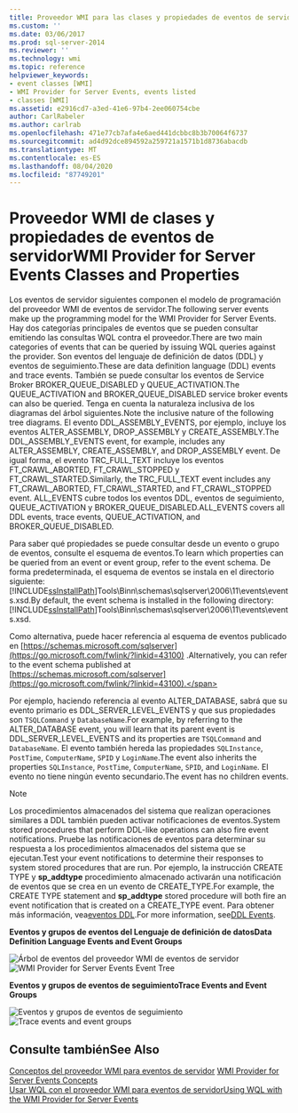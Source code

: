 ```yaml
---
title: Proveedor WMI para las clases y propiedades de eventos de servidor | Microsoft Docs
ms.custom: ''
ms.date: 03/06/2017
ms.prod: sql-server-2014
ms.reviewer: ''
ms.technology: wmi
ms.topic: reference
helpviewer_keywords:
- event classes [WMI]
- WMI Provider for Server Events, events listed
- classes [WMI]
ms.assetid: e2916cd7-a3ed-41e6-97b4-2ee060754cbe
author: CarlRabeler
ms.author: carlrab
ms.openlocfilehash: 471e77cb7afa4e6aed441dcbbc8b3b70064f6737
ms.sourcegitcommit: ad4d92dce894592a259721a1571b1d8736abacdb
ms.translationtype: MT
ms.contentlocale: es-ES
ms.lasthandoff: 08/04/2020
ms.locfileid: "87749201"
---
```

# <a name="wmi-provider-for-server-events-classes-and-properties"></a><span data-ttu-id="dc307-102">Proveedor WMI de clases y propiedades de eventos de servidor</span><span class="sxs-lookup"><span data-stu-id="dc307-102">WMI Provider for Server Events Classes and Properties</span></span>
  <span data-ttu-id="dc307-103">Los eventos de servidor siguientes componen el modelo de programación del proveedor WMI de eventos de servidor.</span><span class="sxs-lookup"><span data-stu-id="dc307-103">The following server events make up the programming model for the WMI Provider for Server Events.</span></span> <span data-ttu-id="dc307-104">Hay dos categorías principales de eventos que se pueden consultar emitiendo las consultas WQL contra el proveedor.</span><span class="sxs-lookup"><span data-stu-id="dc307-104">There are two main categories of events that can be queried by issuing WQL queries against the provider.</span></span> <span data-ttu-id="dc307-105">Son eventos del lenguaje de definición de datos (DDL) y eventos de seguimiento.</span><span class="sxs-lookup"><span data-stu-id="dc307-105">These are data definition language (DDL) events and trace events.</span></span> <span data-ttu-id="dc307-106">También se puede consultar los eventos de Service Broker BROKER_QUEUE_DISABLED y QUEUE_ACTIVATION.</span><span class="sxs-lookup"><span data-stu-id="dc307-106">The QUEUE_ACTIVATION and BROKER_QUEUE_DISABLED service broker events can also be queried.</span></span> <span data-ttu-id="dc307-107">Tenga en cuenta la naturaleza inclusiva de los diagramas del árbol siguientes.</span><span class="sxs-lookup"><span data-stu-id="dc307-107">Note the inclusive nature of the following tree diagrams.</span></span> <span data-ttu-id="dc307-108">El evento DDL_ASSEMBLY_EVENTS, por ejemplo, incluye los eventos ALTER_ASSEMBLY, DROP_ASSEMBLY y CREATE_ASSEMBLY.</span><span class="sxs-lookup"><span data-stu-id="dc307-108">The DDL_ASSEMBLY_EVENTS event, for example, includes any ALTER_ASSEMBLY, CREATE_ASSEMBLY, and DROP_ASSEMBLY event.</span></span> <span data-ttu-id="dc307-109">De igual forma, el evento TRC_FULL_TEXT incluye los eventos FT_CRAWL_ABORTED, FT_CRAWL_STOPPED y FT_CRAWL_STARTED.</span><span class="sxs-lookup"><span data-stu-id="dc307-109">Similarly, the TRC_FULL_TEXT event includes any FT_CRAWL_ABORTED, FT_CRAWL_STARTED, and FT_CRAWL_STOPPED event.</span></span> <span data-ttu-id="dc307-110">ALL_EVENTS cubre todos los eventos DDL, eventos de seguimiento, QUEUE_ACTIVATION y BROKER_QUEUE_DISABLED.</span><span class="sxs-lookup"><span data-stu-id="dc307-110">ALL_EVENTS covers all DDL events, trace events, QUEUE_ACTIVATION, and BROKER_QUEUE_DISABLED.</span></span>  
  
 <span data-ttu-id="dc307-111">Para saber qué propiedades se puede consultar desde un evento o grupo de eventos, consulte el esquema de eventos.</span><span class="sxs-lookup"><span data-stu-id="dc307-111">To learn which properties can be queried from an event or event group, refer to the event schema.</span></span> <span data-ttu-id="dc307-112">De forma predeterminada, el esquema de eventos se instala en el directorio siguiente: [!INCLUDE[ssInstallPath](../../includes/ssinstallpath-md.md)]Tools\Binn\schemas\sqlserver\2006\11\events\events.xsd.</span><span class="sxs-lookup"><span data-stu-id="dc307-112">By default, the event schema is installed in the following directory: [!INCLUDE[ssInstallPath](../../includes/ssinstallpath-md.md)]Tools\Binn\schemas\sqlserver\2006\11\events\events.xsd.</span></span>  
  
 <span data-ttu-id="dc307-113">Como alternativa, puede hacer referencia al esquema de eventos publicado en [https://schemas.microsoft.com/sqlserver](https://go.microsoft.com/fwlink/?linkid=43100) .</span><span class="sxs-lookup"><span data-stu-id="dc307-113">Alternatively, you can refer to the event schema published at [https://schemas.microsoft.com/sqlserver](https://go.microsoft.com/fwlink/?linkid=43100).</span></span>  
  
 <span data-ttu-id="dc307-114">Por ejemplo, haciendo referencia al evento ALTER_DATABASE, sabrá que su evento primario es DDL_SERVER_LEVEL_EVENTS y que sus propiedades son `TSQLCommand` y `DatabaseName`.</span><span class="sxs-lookup"><span data-stu-id="dc307-114">For example, by referring to the ALTER_DATABASE event, you will learn that its parent event is DDL_SERVER_LEVEL_EVENTS and its properties are `TSQLCommand` and `DatabaseName`.</span></span> <span data-ttu-id="dc307-115">El evento también hereda las propiedades `SQLInstance`, `PostTime`, `ComputerName`, `SPID` y `LoginName`.</span><span class="sxs-lookup"><span data-stu-id="dc307-115">The event also inherits the properties `SQLInstance`, `PostTime`, `ComputerName`, `SPID`, and `LoginName`.</span></span> <span data-ttu-id="dc307-116">El evento no tiene ningún evento secundario.</span><span class="sxs-lookup"><span data-stu-id="dc307-116">The event has no children events.</span></span>  
  
> [!NOTE]  
>  <span data-ttu-id="dc307-117">Los procedimientos almacenados del sistema que realizan operaciones similares a DDL también pueden activar notificaciones de eventos.</span><span class="sxs-lookup"><span data-stu-id="dc307-117">System stored procedures that perform DDL-like operations can also fire event notifications.</span></span> <span data-ttu-id="dc307-118">Pruebe las notificaciones de eventos para determinar su respuesta a los procedimientos almacenados del sistema que se ejecutan.</span><span class="sxs-lookup"><span data-stu-id="dc307-118">Test your event notifications to determine their responses to system stored procedures that are run.</span></span> <span data-ttu-id="dc307-119">Por ejemplo, la instrucción CREATE TYPE y **sp_addtype** procedimiento almacenado activarán una notificación de eventos que se crea en un evento de CREATE_TYPE.</span><span class="sxs-lookup"><span data-stu-id="dc307-119">For example, the CREATE TYPE statement and **sp_addtype** stored procedure will both fire an event notification that is created on a CREATE_TYPE event.</span></span> <span data-ttu-id="dc307-120">Para obtener más información, vea[eventos DDL](../../relational-databases/triggers/ddl-events.md).</span><span class="sxs-lookup"><span data-stu-id="dc307-120">For more information, see[DDL Events](../../relational-databases/triggers/ddl-events.md).</span></span>  
  
 <span data-ttu-id="dc307-121">**Eventos y grupos de eventos del Lenguaje de definición de datos**</span><span class="sxs-lookup"><span data-stu-id="dc307-121">**Data Definition Language Events and Event Groups**</span></span>  
  
 <span data-ttu-id="dc307-122">![Árbol de eventos del proveedor WMI de eventos de servidor](../../../2014/database-engine/dev-guide/media/sql-wmi-ddl-events-ktm.gif "Árbol de eventos del proveedor WMI de eventos de servidor")</span><span class="sxs-lookup"><span data-stu-id="dc307-122">![WMI Provider for Server Events Event Tree](../../../2014/database-engine/dev-guide/media/sql-wmi-ddl-events-ktm.gif "WMI Provider for Server Events Event Tree")</span></span>  
  
 <span data-ttu-id="dc307-123">**Eventos y grupos de eventos de seguimiento**</span><span class="sxs-lookup"><span data-stu-id="dc307-123">**Trace Events and Event Groups**</span></span>  
  
 <span data-ttu-id="dc307-124">![Eventos y grupos de eventos de seguimiento](../../../2014/database-engine/dev-guide/media/sql-wmi-trc-all-events.gif "Eventos y grupos de eventos de seguimiento")</span><span class="sxs-lookup"><span data-stu-id="dc307-124">![Trace events and event groups](../../../2014/database-engine/dev-guide/media/sql-wmi-trc-all-events.gif "Trace events and event groups")</span></span>  
  
## <a name="see-also"></a><span data-ttu-id="dc307-125">Consulte también</span><span class="sxs-lookup"><span data-stu-id="dc307-125">See Also</span></span>  
 <span data-ttu-id="dc307-126">[Conceptos del proveedor WMI para eventos de servidor](../../relational-databases/wmi-provider-server-events/wmi-provider-for-server-events-concepts.md) </span><span class="sxs-lookup"><span data-stu-id="dc307-126">[WMI Provider for Server Events Concepts](../../relational-databases/wmi-provider-server-events/wmi-provider-for-server-events-concepts.md) </span></span>  
 [<span data-ttu-id="dc307-127">Usar WQL con el proveedor WMI para eventos de servidor</span><span class="sxs-lookup"><span data-stu-id="dc307-127">Using WQL with the WMI Provider for Server Events</span></span>](../../relational-databases/wmi-provider-server-events/using-wql-with-the-wmi-provider-for-server-events.md)  
  
  
